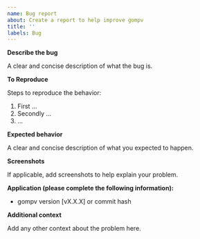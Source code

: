```yaml
---
name: Bug report
about: Create a report to help improve gompv
title: ''
labels: Bug
---
```


**Describe the bug**

A clear and concise description of what the bug is.

**To Reproduce**

Steps to reproduce the behavior:

1. First ...
2. Secondly ...
3. ...

**Expected behavior**

A clear and concise description of what you expected to happen.

**Screenshots**

If applicable, add screenshots to help explain your problem.

**Application (please complete the following information):**

- gompv version [vX.X.X] or commit hash

**Additional context**

Add any other context about the problem here.
